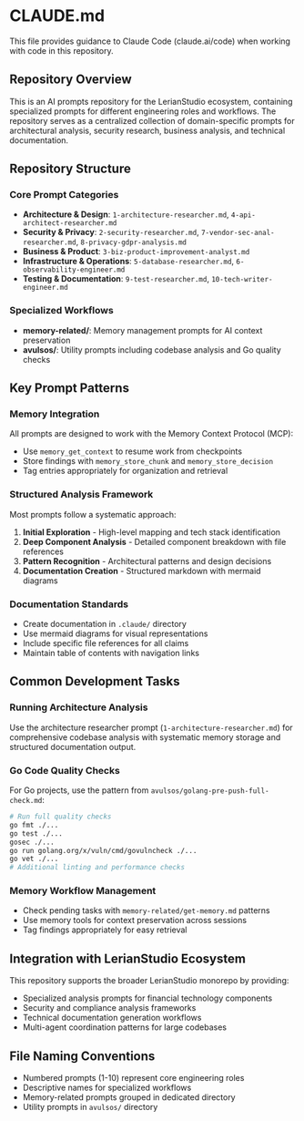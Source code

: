 # CLAUDE.md

This file provides guidance to Claude Code (claude.ai/code) when working with code in this repository.

## Repository Overview

This is an AI prompts repository for the LerianStudio ecosystem, containing specialized prompts for different engineering roles and workflows. The repository serves as a centralized collection of domain-specific prompts for architectural analysis, security research, business analysis, and technical documentation.

## Repository Structure

### Core Prompt Categories
- **Architecture & Design**: `1-architecture-researcher.md`, `4-api-architect-researcher.md`
- **Security & Privacy**: `2-security-researcher.md`, `7-vendor-sec-anal-researcher.md`, `8-privacy-gdpr-analysis.md`
- **Business & Product**: `3-biz-product-improvement-analyst.md`
- **Infrastructure & Operations**: `5-database-researcher.md`, `6-observability-engineer.md`
- **Testing & Documentation**: `9-test-researcher.md`, `10-tech-writer-engineer.md`

### Specialized Workflows
- **memory-related/**: Memory management prompts for AI context preservation
- **avulsos/**: Utility prompts including codebase analysis and Go quality checks

## Key Prompt Patterns

### Memory Integration
All prompts are designed to work with the Memory Context Protocol (MCP):
- Use `memory_get_context` to resume work from checkpoints
- Store findings with `memory_store_chunk` and `memory_store_decision`
- Tag entries appropriately for organization and retrieval

### Structured Analysis Framework
Most prompts follow a systematic approach:
1. **Initial Exploration** - High-level mapping and tech stack identification
2. **Deep Component Analysis** - Detailed component breakdown with file references
3. **Pattern Recognition** - Architectural patterns and design decisions
4. **Documentation Creation** - Structured markdown with mermaid diagrams

### Documentation Standards
- Create documentation in `.claude/` directory
- Use mermaid diagrams for visual representations
- Include specific file references for all claims
- Maintain table of contents with navigation links

## Common Development Tasks

### Running Architecture Analysis
Use the architecture researcher prompt (`1-architecture-researcher.md`) for comprehensive codebase analysis with systematic memory storage and structured documentation output.

### Go Code Quality Checks
For Go projects, use the pattern from `avulsos/golang-pre-push-full-check.md`:
```bash
# Run full quality checks
go fmt ./...
go test ./...
gosec ./...
go run golang.org/x/vuln/cmd/govulncheck ./...
go vet ./...
# Additional linting and performance checks
```

### Memory Workflow Management
- Check pending tasks with `memory-related/get-memory.md` patterns
- Use memory tools for context preservation across sessions
- Tag findings appropriately for easy retrieval

## Integration with LerianStudio Ecosystem

This repository supports the broader LerianStudio monorepo by providing:
- Specialized analysis prompts for financial technology components
- Security and compliance analysis frameworks  
- Technical documentation generation workflows
- Multi-agent coordination patterns for large codebases

## File Naming Conventions
- Numbered prompts (1-10) represent core engineering roles
- Descriptive names for specialized workflows
- Memory-related prompts grouped in dedicated directory
- Utility prompts in `avulsos/` directory